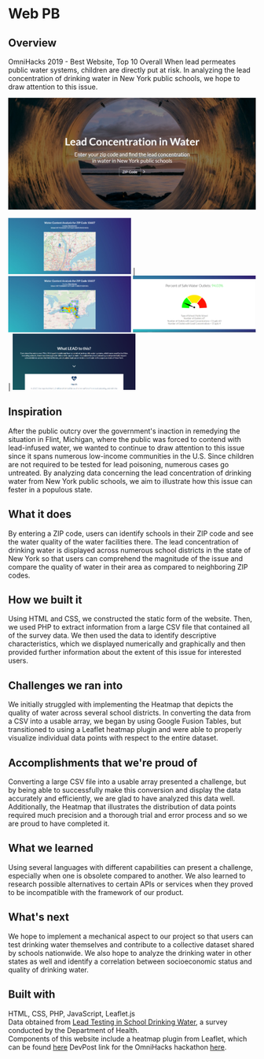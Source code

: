 # Web PB
## Overview
OmniHacks 2019 - Best Website, Top 10 Overall
When lead permeates public water systems, children are directly put at risk. In analyzing the lead concentration of drinking water in New York public schools, we hope to draw attention to this issue.

<img src="images/webpb1.png">

<img src="images/webpb2.png" width="250"> | <img src="images/webpb3.png" width="250">
<img src="images/webpb4.png" width="250"> | <img src="images/webpb5.png" width="250">

## Inspiration
After the public outcry over the government's inaction in remedying the situation in Flint, Michigan, where the public was forced to contend with lead-infused water, we wanted to continue to draw attention to this issue since it spans numerous low-income communities in the U.S. Since children are not required to be tested for lead poisoning, numerous cases go untreated. By analyzing data concerning the lead concentration of drinking water from New York public schools, we aim to illustrate how this issue can fester in a populous state.

## What it does
By entering a ZIP code, users can identify schools in their ZIP code and see the water quality of the water facilities there. The lead concentration of drinking water is displayed across numerous school districts in the state of New York so that users can comprehend the magnitude of the issue and compare the quality of water in their area as compared to neighboring ZIP codes.

## How we built it
Using HTML and CSS, we constructed the static form of the website. Then, we used PHP to extract information from a large CSV file that contained all of the survey data. We then used the data to identify descriptive characteristics, which we displayed numerically and graphically and then provided further information about the extent of this issue for interested users.

## Challenges we ran into
We initially struggled with implementing the Heatmap that depicts the quality of water across several school districts. In converting the data from a CSV into a usable array, we began by using Google Fusion Tables, but transitioned to using a Leaflet heatmap plugin and were able to properly visualize individual data points with respect to the entire dataset.

## Accomplishments that we're proud of
Converting a large CSV file into a usable array presented a challenge, but by being able to successfully make this conversion and display the data accurately and efficiently, we are glad to have analyzed this data well. Additionally, the Heatmap that illustrates the distribution of data points required much precision and a thorough trial and error process and so we are proud to have completed it.

## What we learned
Using several languages with different capabilities can present a challenge, especially when one is obsolete compared to another. We also learned to research possible alternatives to certain APIs or services when they proved to be incompatible with the framework of our product.

## What's next
We hope to implement a mechanical aspect to our project so that users can test drinking water themselves and contribute to a collective dataset shared by schools nationwide. We also hope to analyze the drinking water in other states as well and identify a correlation between socioeconomic status and quality of drinking water.

## Built with
HTML, CSS, PHP, JavaScript, Leaflet.js<br>
Data obtained from <a href="https://healthdata.gov/dataset/lead-testing-school-drinking-water-sampling-and-results-most-recently-reported-beginning">Lead Testing in School Drinking Water</a>, a survey conducted by the Department of Health.<br>
Components of this website include a heatmap plugin from Leaflet, which can be found <a href="https://github.com/Leaflet/Leaflet.heat">here</a>
DevPost link for the OmniHacks hackathon <a href= "https://devpost.com/software/analyzing-lead-concentration-in-school-drinking-water?ref_content=contribution-prompt&ref_feature=engagement&ref_medium=email&utm_campaign=contribution-prompt&utm_content=contribution_reminder&utm_medium=email&utm_source=transactional#app-team">here</a>.



